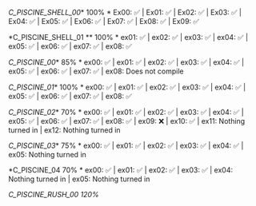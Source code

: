 *C_PISCINE_SHELL_00** 100% *
Ex00: ✅ | Ex01: ✅ | Ex02: ✅ | Ex03: ✅ | Ex04: ✅ | Ex05: ✅ | Ex06: ✅ | Ex07: ✅ | Ex08: ✅ | Ex09: ✅

*C_PISCINE_SHELL_01 ** 100% *
ex01: ✅ | ex02: ✅ | ex03: ✅ | ex04: ✅ | ex05: ✅ | ex06: ✅ | ex07: ✅ | ex08: ✅

*C_PISCINE_00** 85% *
ex00: ✅ | ex01: ✅ | ex02: ✅ | ex03: ✅ | ex04: ✅ | ex05: ✅ | ex06: ✅ | ex07: ✅ | ex08: Does not compile

*C_PISCINE_01** 100% *
ex00: ✅ | ex01: ✅ | ex02: ✅ | ex03: ✅ | ex04: ✅ | ex05: ✅ | ex06: ✅ | ex07: ✅ | ex08: ✅

*C_PISCINE_02** 70% *
ex00: ✅ | ex01: ✅ | ex02: ✅ | ex03: ✅ | ex04: ✅ | ex05: ✅ | ex06: ✅ | ex07: ✅ | ex08: ✅ | ex09: ❌ | ex10: ✅ | ex11: Nothing turned in | ex12: Nothing turned in

*C_PISCINE_03** 75% *
ex00: ✅ | ex01: ✅ | ex02: ✅ | ex03: ✅ | ex04: ✅ | ex05: Nothing turned in

*C_PISCINE_04 70% *
ex00: ✅ | ex01: ✅ | ex02: ✅ | ex03: ✅ | ex04: Nothing turned in | ex05: Nothing turned in

*C_PISCINE_RUSH_00 120%*
